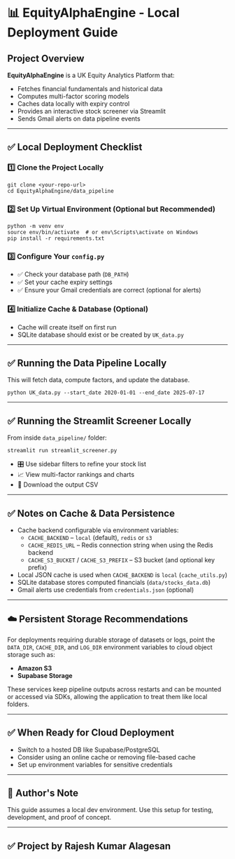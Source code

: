 
# 📊 EquityAlphaEngine - Local Deployment Guide

## Project Overview

**EquityAlphaEngine** is a UK Equity Analytics Platform that:
- Fetches financial fundamentals and historical data
- Computes multi-factor scoring models
- Caches data locally with expiry control
- Provides an interactive stock screener via Streamlit
- Sends Gmail alerts on data pipeline events

---

## ✅ Local Deployment Checklist

### 1️⃣ Clone the Project Locally
```
git clone <your-repo-url>
cd EquityAlphaEngine/data_pipeline
```

### 2️⃣ Set Up Virtual Environment (Optional but Recommended)
```
python -m venv env
source env/bin/activate  # or env\Scripts\activate on Windows
pip install -r requirements.txt
```

### 3️⃣ Configure Your `config.py`
- ✅ Check your database path (`DB_PATH`)
- ✅ Set your cache expiry settings
- ✅ Ensure your Gmail credentials are correct (optional for alerts)

### 4️⃣ Initialize Cache & Database (Optional)
- Cache will create itself on first run
- SQLite database should exist or be created by `UK_data.py`

---

## ✅ Running the Data Pipeline Locally
This will fetch data, compute factors, and update the database.
```
python UK_data.py --start_date 2020-01-01 --end_date 2025-07-17
```

---

## ✅ Running the Streamlit Screener Locally
From inside `data_pipeline/` folder:
```
streamlit run streamlit_screener.py
```

- 🎛️ Use sidebar filters to refine your stock list
- 📈 View multi-factor rankings and charts
- 💾 Download the output CSV

---

## ✅ Notes on Cache & Data Persistence
- Cache backend configurable via environment variables:
  - `CACHE_BACKEND` – `local` (default), `redis` or `s3`
  - `CACHE_REDIS_URL` – Redis connection string when using the Redis backend
  - `CACHE_S3_BUCKET` / `CACHE_S3_PREFIX` – S3 bucket (and optional key prefix)
- Local JSON cache is used when `CACHE_BACKEND` is `local` (`cache_utils.py`)
- SQLite database stores computed financials (`data/stocks_data.db`)
- Gmail alerts use credentials from `credentials.json` (optional)

---

## ☁️ Persistent Storage Recommendations
For deployments requiring durable storage of datasets or logs, point the
`DATA_DIR`, `CACHE_DIR`, and `LOG_DIR` environment variables to cloud object
storage such as:

- **Amazon S3**
- **Supabase Storage**

These services keep pipeline outputs across restarts and can be mounted or
accessed via SDKs, allowing the application to treat them like local folders.

---

## ✅ When Ready for Cloud Deployment
- Switch to a hosted DB like Supabase/PostgreSQL
- Consider using an online cache or removing file-based cache
- Set up environment variables for sensitive credentials

---

## 📝 Author's Note
This guide assumes a local dev environment.
Use this setup for testing, development, and proof of concept.

---

## ✅ Project by Rajesh Kumar Alagesan
